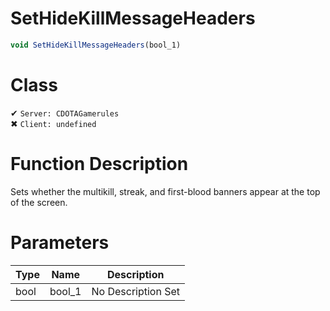 # SetHideKillMessageHeaders
```js
void SetHideKillMessageHeaders(bool_1)
```
# Class
✔ `Server: CDOTAGamerules`  
✖ `Client: undefined`  

# Function Description
Sets whether the multikill, streak, and first-blood banners appear at the top of the screen.
# Parameters
Type|Name|Description
--|--|--
bool|bool_1|No Description Set
